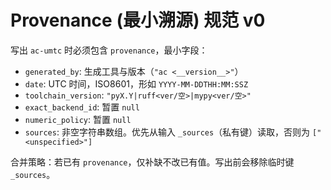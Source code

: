 # Provenance (最小溯源) 规范 v0

写出 `ac-umtc` 时必须包含 `provenance`，最小字段：
- `generated_by`: 生成工具与版本（`"ac <__version__>"`）
- `date`: UTC 时间，ISO8601，形如 `YYYY-MM-DDTHH:MM:SSZ`
- `toolchain_version`: `"pyX.Y|ruff<ver/空>|mypy<ver/空>"`
- `exact_backend_id`: 暂置 `null`
- `numeric_policy`: 暂置 `null`
- `sources`: 非空字符串数组。优先从输入 `_sources`（私有键）读取，否则为 `["<unspecified>"]`

合并策略：若已有 `provenance`，仅补缺不改已有值。写出前会移除临时键 `_sources`。
